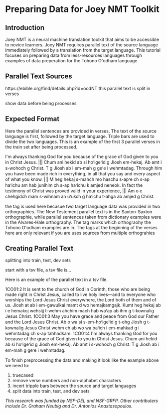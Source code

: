 <h1>Preparing Data for Joey NMT Toolkit</h1>

<h2>Introduction</h2>
  <p>Joey NMT is a neural machine translation toolkit that aims to be accessible to novice learners.
Joey NMT requires parallel text of the source language immediately followed by a translation from the target language. This tutorial focuses on preparing data from less-resources languages through examples of data preperation for the Tohono O'odham language.</p>

<h2> Parallel Text Sources</h2>  
  <p>https://ebible.org/find/details.php?id=oodNT
this parallel text is split in verses</p>
<p>show data before being processes</p>

<h2> Expected Format</h2>
    <p>Here the parallel sentences are provided in verses. The text of the source language is first, followed by the target language. Triple bars are used to divide the two languages. This is an example of the first 3 parallel verses in the train set after being processed. </p>
    <sax> I'm always thanking God for you because of the grace of God given to you in Christ Jesus. ||| Chum ani hekid ab si hoꞌigeꞌid g Jiosh em-hekaj. Ab amt i s-wohoch g Christ. T g Jiosh ab i em-mah g geꞌe i wehmtadag.
    <sax> Through him you have been made rich in everything, in all that you say and every aspect of what you know. ||| M heg hekaj s-mahch mo haschu s-apꞌe ch s-ap haꞌichu am hab junihim ch s-ap haꞌichu k amjed neneok.
    <sax> In fact the testimony of Christ was proved valid in your experience, ||| Am o e chehgidch mam s-wihnam an uꞌukch g haꞌichu t-ahga ab amjed g Christ.
  <p>the tag <sax> is used here becasue two target language data was provided in two orthographies. The New Testement parallel text is in the Saxton-Saxton orthographie, while parallel sentences taken from dictionary examples were in the Alvares-Hale orthography. The tag marks which orthograohy the Tohono O'odham examples are in. The tags at the beginning of the verses here are only relevant if you are uses sources from multiple orthograhies </p>
  
<h2> Creating Parallel Text</h2>  
  <p>splitting into train, test, dev sets</p>
  <p>start with a tsv file, a tsv file is...</p>
  <p>Here is an example of the parallel text in a tsv file.</p>
    1CO01:2	It is sent to the church of God in Corinth, those who are being made right in Christ Jesus, called to live holy lives—and to everyone who worships the Lord Jesus Christ everywhere, the Lord both of them and of us.  Jiosh at ab i em-gawulkai mamt d wo hemajkamgajk. Kumt heg hekaj ab i e hemakoj wehsijj t-wehm ahchim mach hab waꞌap ab ihm g t-kownalig Jesus Christ.
    1CO01:3	May you have grace and peace from God our Father and the Lord Jesus Christ.  	Ab o wa si s-em-hoꞌigeꞌid g t-ohg Jiosh g t-kownalig Jesus Christ wehm ch ab wo wa baꞌich i em-mahkad g i wehmtadag ch s-ap tahhadkam.
    1CO01:4	I'm always thanking God for you because of the grace of God given to you in Christ Jesus.  	Chum ani hekid ab si hoꞌigeꞌid g Jiosh em-hekaj. Ab amt i s-wohoch g Christ. T g Jiosh ab i em-mah g geꞌe i wehmtadag.
  <p>To finish preprocessing the data and making it look like the example above we need to:</p> 
<ol>
<li>truecased</li>
<li>remove verse numbers and non-alphabet characters</li>
<li>incert tripple bars between the source and target languages</li>
<li>split data into train, test, and dev sets</li>  
</ol>


<i>This research was funded by NSF-DEL and NSF-GRFP. Other contributers include Dr. Graham Neubig and Dr. Antonios Anastasopoulos.<i/>
